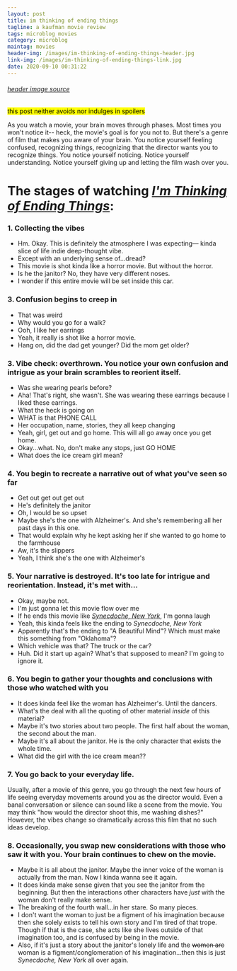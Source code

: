 ```yaml
---
layout: post
title: im thinking of ending things
tagline: a kaufman movie review
tags: microblog movies
category: microblog
maintag: movies
header-img: /images/im-thinking-of-ending-things-header.jpg
link-img: /images/im-thinking-of-ending-things-link.jpg
date: 2020-09-10 00:31:22
---
```

###### [header image source](https://cdn.collider.com/wp-content/uploads/2020/08/im-thinking-of-ending-things-poster-jessie-buckley-social.jpeg)
<mark>this post neither avoids nor indulges in spoilers</mark>

As you watch a movie, your brain moves through phases. Most times you won't notice it-- heck, the movie's goal is for you not to. But there's a genre of film that makes you aware of your brain. You notice yourself feeling confused, recognizing things, recognizing that the director wants you to recognize things. You notice yourself noticing. Notice yourself understanding. Notice yourself giving up and letting the film wash over you.

# The stages of watching [_I'm Thinking of Ending Things_](https://en.wikipedia.org/wiki/I%27m_Thinking_of_Ending_Things_(film)):

### 1. Collecting the vibes
- Hm. Okay. This is definitely the atmosphere I was expecting— kinda slice of life indie deep-thought vibe.
- Except with an underlying sense of...dread?
- This movie is shot kinda like a horror movie. But without the horror.
- Is he the janitor? No, they have very different noses.
- I wonder if this entire movie will be set inside this car.

### 3. Confusion begins to creep in
- That was weird
- Why would you go for a walk?
- Ooh, I like her earrings
- Yeah, it really is shot like a horror movie.
- Hang on, did the dad get younger? Did the mom get older?

### 3. Vibe check: overthrown. You notice your own confusion and intrigue as your brain scrambles to reorient itself.
- Was she wearing pearls before?
- Aha! That's right, she wasn't. She was wearing these earrings because I liked these earrings.
- What the heck is going on
- WHAT is that PHONE CALL
- Her occupation, name, stories, they all keep changing
- Yeah, girl, get out and go home. This will all go away once you get home.
- Okay...what. No, don't make any stops, just GO HOME
- What does the ice cream girl mean?

### 4. You begin to recreate a narrative out of what you've seen so far
- Get out get out get out
- He's definitely the janitor
- Oh, I would be so upset
- Maybe she's the one with Alzheimer's. And she's remembering all her past days in this one.
- That would explain why he kept asking her if she wanted to go home to the farmhouse
- Aw, it's the slippers
- Yeah, I think she's the one with Alzheimer's

### 5. Your narrative is destroyed. It's too late for intrigue and reorientation. Instead, it's met with...
- Okay, maybe not.
- I'm just gonna let this movie flow over me
- If he ends this movie like [_Synecdoche, New York_](https://en.wikipedia.org/wiki/Synecdoche,_New_York), I'm gonna laugh
- Yeah, this kinda feels like the ending to _Synecdoche, New York_
- Apparently that's the ending to "A Beautiful Mind"? Which must make this something from "Oklahoma"?
- Which vehicle was that? The truck or the car?
- Huh. Did it start up again? What's that supposed to mean? I'm going to ignore it.

### 6. You begin to gather your thoughts and conclusions with those who watched with you
- It does kinda feel like the woman has Alzheimer's. Until the dancers.
- What's the deal with all the quoting of other material _inside_ of this material?
- Maybe it's two stories about two people. The first half about the woman, the second about the man.
- Maybe it's all about the janitor. He is the only character that exists the whole time.
- What did the girl with the ice cream mean??

### 7. You go back to your everyday life.
Usually, after a movie of this genre, you go through the next few hours of life seeing everyday movements around you as the director would. Even a banal conversation or silence can sound like a scene from the movie. You may think "how would the director shoot this, me washing dishes?" However, the vibes change so dramatically across this film that no such ideas develop.

### 8. Occasionally, you swap new considerations with those who saw it with you. Your brain continues to chew on the movie.
- Maybe it is all about the janitor. Maybe the inner voice of the woman is actually from the man. Now I kinda wanna see it again.
- It does kinda make sense given that you see the janitor from the beginning. But then the interactions other characters have _just_ with the woman don't really make sense.
- The breaking of the fourth wall...in her stare. So many pieces.
- I don't want the woman to just be a figment of his imagination because then she solely exists to tell his own story and I'm tired of that trope. Though if that is the case, she acts like she lives outside of that imagination too, and is confused by being in the movie.
- Also, if it's just a story about the janitor's lonely life and the ~~women are~~ woman is a figment/conglomeration of his imagination...then this is just _Synecdoche, New York_ all over again.